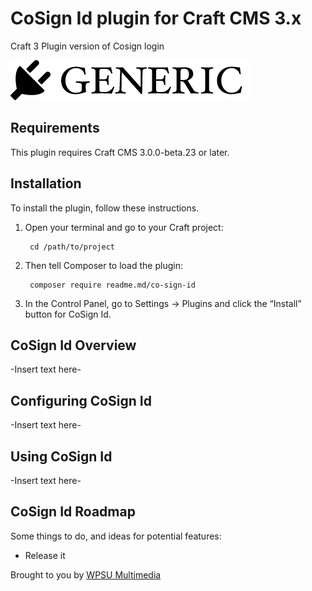 # CoSign Id plugin for Craft CMS 3.x

Craft 3 Plugin version of Cosign login

![Screenshot](resources/img/plugin-logo.png)

## Requirements

This plugin requires Craft CMS 3.0.0-beta.23 or later.

## Installation

To install the plugin, follow these instructions.

1. Open your terminal and go to your Craft project:

        cd /path/to/project

2. Then tell Composer to load the plugin:

        composer require readme.md/co-sign-id

3. In the Control Panel, go to Settings → Plugins and click the “Install” button for CoSign Id.

## CoSign Id Overview

-Insert text here-

## Configuring CoSign Id

-Insert text here-

## Using CoSign Id

-Insert text here-

## CoSign Id Roadmap

Some things to do, and ideas for potential features:

* Release it

Brought to you by [WPSU Multimedia](http://creativeservices.psu.edu)
